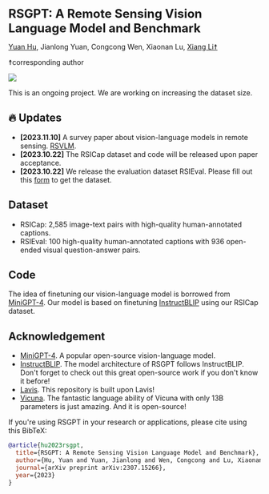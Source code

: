 
<font size='5'>**RSGPT: A Remote Sensing Vision Language Model and Benchmark**</font>

[Yuan Hu](https://scholar.google.com.sg/citations?user=NFRuz4kAAAAJ&hl=zh-CN), Jianlong Yuan, Congcong Wen, Xiaonan Lu, [Xiang Li☨](https://xiangli.ac.cn)

☨corresponding author

<!-- <a href='https://rsgpt.github.io'><img src='https://img.shields.io/badge/Project-Page-Green'></a>  -->
<a href='https://arxiv.org/abs/2307.15266'><img src='https://img.shields.io/badge/Paper-Arxiv-red'></a>

This is an ongoing project. We are working on increasing the dataset size.


## :fire: Updates
* **[2023.11.10]** A survey paper about vision-language models in remote sensing. [RSVLM](https://arxiv.org/pdf/2305.05726.pdf).
* **[2023.10.22]** The RSICap dataset and code will be released upon paper acceptance.
* **[2023.10.22]** We release the evaluation dataset RSIEval. Please fill out this [form](https://docs.google.com/forms/d/1h5ydiswunM_EMfZZtyJjNiTMpeOzRwooXh73AOqokzU/edit) to get the dataset.

## Dataset
* RSICap: 2,585 image-text pairs with high-quality human-annotated captions.
* RSIEval: 100 high-quality human-annotated captions with 936 open-ended visual question-answer pairs.

## Code
The idea of finetuning our vision-language model is borrowed from [MiniGPT-4](https://github.com/Vision-CAIR/MiniGPT-4).
Our model is based on finetuning [InstructBLIP](https://github.com/salesforce/LAVIS/blob/main/projects/instructblip/README.md) using our RSICap dataset.

## Acknowledgement
+ [MiniGPT-4](https://github.com/Vision-CAIR/MiniGPT-4). A popular open-source vision-language model.
+ [InstructBLIP](https://github.com/salesforce/LAVIS/blob/main/projects/instructblip/README.md). The model architecture of RSGPT follows InstructBLIP. Don't forget to check out this great open-source work if you don't know it before!
+ [Lavis](https://github.com/salesforce/LAVIS). This repository is built upon Lavis!
+ [Vicuna](https://github.com/lm-sys/FastChat). The fantastic language ability of Vicuna with only 13B parameters is just amazing. And it is open-source!


If you're using RSGPT in your research or applications, please cite using this BibTeX:

```bibtex
@article{hu2023rsgpt,
  title={RSGPT: A Remote Sensing Vision Language Model and Benchmark},
  author={Hu, Yuan and Yuan, Jianlong and Wen, Congcong and Lu, Xiaonan and Li, Xiang},
  journal={arXiv preprint arXiv:2307.15266},
  year={2023}
}
```

